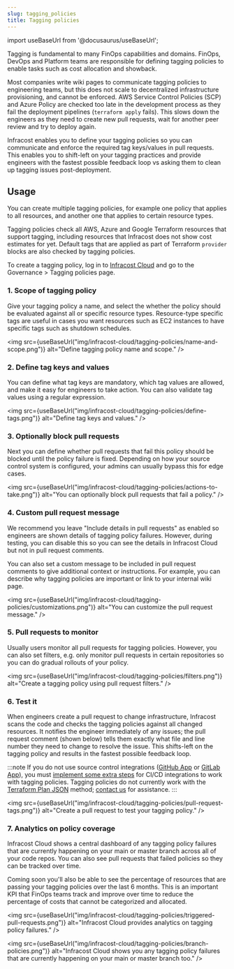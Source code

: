 ```yaml
---
slug: tagging_policies
title: Tagging policies
---
```


import useBaseUrl from '@docusaurus/useBaseUrl';

Tagging is fundamental to many FinOps capabilities and domains. FinOps, DevOps and Platform teams are responsible for defining tagging policies to enable tasks such as cost allocation and showback.

Most companies write wiki pages to communicate tagging policies to engineering teams, but this does not scale to decentralized infrastructure provisioning, and cannot be enforced. AWS Service Control Policies (SCP) and Azure Policy are checked too late in the development process as they fail the deployment pipelines (`terraform apply` fails). This slows down the engineers as they need to create new pull requests, wait for another peer review and try to deploy again.

Infracost enables you to define your tagging policies so you can communicate and enforce the required tag keys/values in pull requests. This enables you to shift-left on your tagging practices and provide engineers with the fastest possible feedback loop vs asking them to clean up tagging issues post-deployment.

## Usage

You can create multiple tagging policies, for example one policy that applies to all resources, and another one that applies to certain resource types.

Tagging policies check all AWS, Azure and Google Terraform resources that support tagging, including resources that Infracost does not show cost estimates for yet. Default tags that are applied as part of Terraform `provider` blocks are also checked by tagging policies.

To create a tagging policy, log in to [Infracost Cloud](https://dashboard.infracost.io) and go to the Governance > Tagging policies page.

### 1. Scope of tagging policy

Give your tagging policy a name, and select the whether the policy should be evaluated against all or specific resource types. Resource-type specific tags are useful in cases you want resources such as EC2 instances to have specific tags such as shutdown schedules.

<img src={useBaseUrl("img/infracost-cloud/tagging-policies/name-and-scope.png")} alt="Define tagging policy name and scope." />

### 2. Define tag keys and values

You can define what tag keys are mandatory, which tag values are allowed, and make it easy for engineers to take action. You can also validate tag values using a regular expression.

<img src={useBaseUrl("img/infracost-cloud/tagging-policies/define-tags.png")} alt="Define tag keys and values." />

### 3. Optionally block pull requests

Next you can define whether pull requests that fail this policy should be blocked until the policy failure is fixed. Depending on how your source control system is configured, your admins can usually bypass this for edge cases.

<img src={useBaseUrl("img/infracost-cloud/tagging-policies/actions-to-take.png")} alt="You can optionally block pull requests that fail a policy." />

### 4. Custom pull request message 

We recommend you leave "Include details in pull requests" as enabled so engineers are shown details of tagging policy failures. However, during testing, you can disable this so you can see the details in Infracost Cloud but not in pull request comments.

You can also set a custom message to be included in pull request comments to give additional context or instructions. For example, you can describe why tagging policies are important or link to your internal wiki page.

<img src={useBaseUrl("img/infracost-cloud/tagging-policies/customizations.png")} alt="You can customize the pull request message." />

### 5. Pull requests to monitor

Usually users monitor all pull requests for tagging policies. However, you can also set filters, e.g. only monitor pull requests in certain repositories so you can do gradual rollouts of your policy.

<img src={useBaseUrl("img/infracost-cloud/tagging-policies/filters.png")} alt="Create a tagging policy using pull request filters." />

### 6. Test it

When engineers create a pull request to change infrastructure, Infracost scans the code and checks the tagging policies against all changed resources. It notifies the engineer immediately of any issues; the pull request comment (shown below) tells them exactly what file and line number they need to change to resolve the issue. This shifts-left on the tagging policy and results in the fastest possible feedback loop.

:::note
If you do not use source control integrations ([GitHub App](/docs/integrations/github_app/) or [GitLab App](/docs/integrations/gitlab_app/)), you must [implement some extra steps](/docs/guides/source_control_benefits/) for CI/CD integrations to work with tagging policies. Tagging policies do not currently work with the [Terraform Plan JSON](/docs/features/cli_commands/#option-2-terraform-plan-json) method; [contact us](mailto:hello@infracost.io) for assistance.
:::

<img src={useBaseUrl("img/infracost-cloud/tagging-policies/pull-request-tags.png")} alt="Create a pull request to test your tagging policy." />

### 7. Analytics on policy coverage

Infracost Cloud shows a central dashboard of any tagging policy failures that are currently happening on your main or master branch across all of your code repos. You can also see pull requests that failed policies so they can be tracked over time.

Coming soon you'll also be able to see the percentage of resources that are passing your tagging policies over the last 6 months. This is an important KPI that FinOps teams track and improve over time to reduce the percentage of costs that cannot be categorized and allocated.

<img src={useBaseUrl("img/infracost-cloud/tagging-policies/triggered-pull-requests.png")} alt="Infracost Cloud provides analytics on tagging policy failures." />

<img src={useBaseUrl("img/infracost-cloud/tagging-policies/branch-policies.png")} alt="Infracost Cloud shows you any tagging policy failures that are currently happening on your main or master branch too." />
